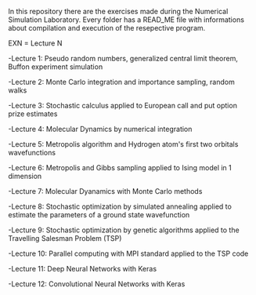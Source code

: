 In this repository there are the exercises made during the Numerical Simulation Laboratory.
Every folder has a READ_ME file with informations about compilation and execution of the resepective program.

EXN = Lecture N

-Lecture 1: Pseudo random numbers, generalized central limit theorem, Buffon experiment simulation

-Lecture 2: Monte Carlo integration and importance sampling, random walks

-Lecture 3: Stochastic calculus applied to European call and put option prize estimates

-Lecture 4: Molecular Dynamics by numerical integration

-Lecture 5: Metropolis algorithm and Hydrogen atom's first two orbitals wavefunctions

-Lecture 6: Metropolis and Gibbs sampling applied to Ising model in 1 dimension

-Lecture 7: Molecular Dyanamics with Monte Carlo methods

-Lecture 8: Stochastic optimization by simulated annealing applied to estimate the parameters of a ground state wavefunction

-Lecture 9: Stochastic optimization by genetic algorithms applied to the Travelling Salesman Problem (TSP)

-Lecture 10: Parallel computing with MPI standard applied to the TSP code

-Lecture 11: Deep Neural Networks with Keras

-Lecture 12: Convolutional Neural Networks with Keras
